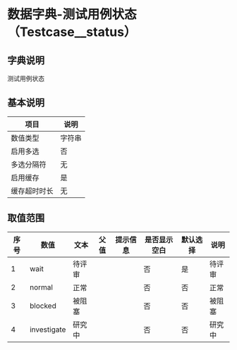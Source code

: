 # 数据字典-测试用例状态（Testcase__status）
## 字典说明
测试用例状态

## 基本说明
| 项目 | 说明 |
| -- | -- |
| 数值类型 | 字符串 |
| 启用多选 | 否 |
| 多选分隔符 | 无 |
| 启用缓存 | 是 |
| 缓存超时时长 | 无 |

## 取值范围
| 序号 | 数值 | 文本 | 父值 | 提示信息 | 是否显示空白 | 默认选择 | 说明 |
| -- | -- | -- | -- | -- | -- | -- | -- |
| 1 | wait | 待评审 |  |  | 否 | 是 | 待评审 |
| 2 | normal | 正常 |  |  | 否 | 否 | 正常 |
| 3 | blocked | 被阻塞 |  |  | 否 | 否 | 被阻塞 |
| 4 | investigate | 研究中 |  |  | 否 | 否 | 研究中 |

